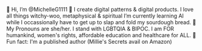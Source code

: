 👋 Hi, I’m @MichelleG1111
👀 I create digital patterns & digital products. I love all things witchy-woo, metaphysical & spiritual
I’m currently learning AI while I occassionally have to get up to slap and fold my sourdough bread.
💙 My Pronouns are she/her. I stand with LGBTQIA & BIPOC. I am FOR humankind, women's rights, affordable education and healthcare for ALL. 
🤪 Fun fact: I'm a published author (Millie's Secrets avail on Amazon)

<!---
MichelleG1111/MichelleG1111 is a ✨ special ✨ repository because its `README.md` (this file) appears on your GitHub profile.
You can click the Preview link to take a look at your changes.
--->
